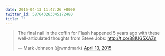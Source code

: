 ```yaml
---
date: 2015-04-13 11:47:26 +0000
twitter_id: 587643263345172480
title: ''
---
```


<blockquote class="twitter-tweet"><p lang="en" dir="ltr">The final nail in the coffin for Flash happened 5 years ago with these well-articulated thoughts from Steve Jobs: <a href="http://t.co/88IUG5XAZn">http://t.co/88IUG5XAZn</a></p>&mdash; Mark Johnson (@wmdmark) <a href="https://twitter.com/wmdmark/status/587641332946067456?ref_src=twsrc%5Etfw">April 13, 2015</a></blockquote>
<script async src="https://platform.twitter.com/widgets.js" charset="utf-8"></script>

